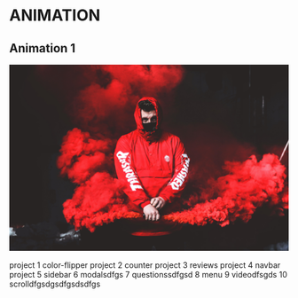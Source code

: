 # ANIMATION
## **Animation 1**
![](animation%201/2.jpg)

project 1 color-flipper
project 2 counter
project 3 reviews
project 4 navbar
project 5 sidebar
6 modalsdfgs
7 questionssdfgsd
8 menu
9 videodfsgds
10 scrolldfgsdgsdfgsdsdfgs
